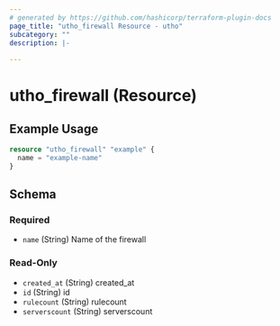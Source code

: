 ```yaml
---
# generated by https://github.com/hashicorp/terraform-plugin-docs
page_title: "utho_firewall Resource - utho"
subcategory: ""
description: |-
  
---
```


# utho_firewall (Resource)



## Example Usage

```terraform
resource "utho_firewall" "example" {
  name = "example-name"
}
```

<!-- schema generated by tfplugindocs -->
## Schema

### Required

- `name` (String) Name of the firewall

### Read-Only

- `created_at` (String) created_at
- `id` (String) id
- `rulecount` (String) rulecount
- `serverscount` (String) serverscount
